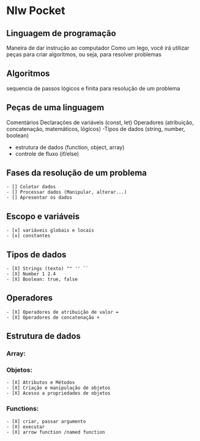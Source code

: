 # Nlw Pocket

## Linguagem de programação

Maneira de dar instrução ao computador
Como um lego, você irá utilizar peças para criar algoritmos, ou seja, para resolver problemas

## Algoritmos

sequencia de passos lógicos e finita para resolução de um problema

## Peças de uma linguagem

Comentários
Declarações de variáveis (const, let)
Operadores (atribuição, concatenação, matemáticos, lógicos)
-Tipos de dados (string, number, boolean)

- estrutura de dados (function, object, array)
- controle de fluxo (if/else)

## Fases da resolução de um problema

    - [] Coletar dados
    - [] Processar dados (Manipular, alterar...)
    - [] Apresentar os dados

## Escopo e variáveis

    - [x] variáveis globais e locais
    - [x] constantes

## Tipos de dados

    - [X] Strings (texto) "" '' ``
    - [X] Number 1 2.4
    - [X] Boolean: true, false

## Operadores

    - [X] Operadores de atribuição de valor =
    - [X] Operadores de concatenação +

## Estrutura de dados

### Array:

### Objetos:

    - [X] Atributos e Métodos
    - [X] Criação e manipulação de objetos
    - [X] Acesso a propriedades de objetos

### Functions:

    - [X] criar, passar argumento
    - [X] executar
    - [X] arrow function /named function
